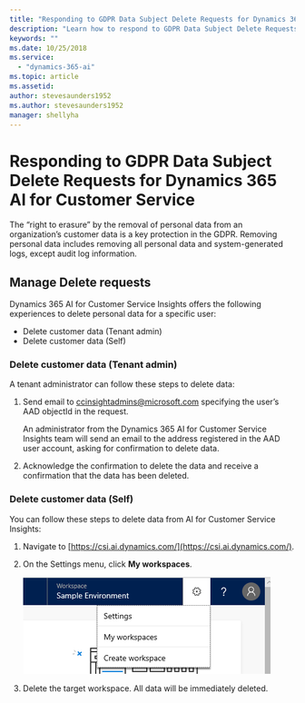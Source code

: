 ```yaml
---
title: "Responding to GDPR Data Subject Delete Requests for Dynamics 365 AI for Customer Service"
description: "Learn how to respond​ to GDPR Data Subject Delete Requests for Dynamics 365 AI for Customer Service."
keywords: ""
ms.date: 10/25/2018
ms.service:
  - "dynamics-365-ai"
ms.topic: article
ms.assetid: 
author: stevesaunders1952
ms.author: stevesaunders1952
manager: shellyha
---
```


# Responding to GDPR Data Subject Delete Requests for Dynamics 365 AI for Customer Service

The “right to erasure” by the removal of personal data from an organization’s customer data is a key protection in the GDPR. Removing personal data includes removing all personal data and system-generated logs, except audit log information.

## Manage Delete requests

Dynamics 365 AI for Customer Service Insights offers the following experiences to delete personal data for a specific user:

* Delete customer data (Tenant admin)
* Delete customer data (Self)

### Delete customer data (Tenant admin)

A tenant administrator can follow these steps to delete data:

1. Send email to ccinsightadmins@microsoft.com specifying the user’s AAD objectId in the request.

    An administrator from the Dynamics 365 AI for Customer Service Insights team will send an email to the address registered in the AAD user account, asking for confirmation to delete data.
2. Acknowledge the confirmation to delete the data and receive a confirmation that the data has been deleted.

### Delete customer data (Self)

You can follow these steps to delete data from AI for Customer Service Insights:

1. Navigate to [https://csi.ai.dynamics.com/](https://csi.ai.dynamics.com/).
2. On the Settings menu, click **My workspaces**.

    ![Delete data](media/ai-csi-gdpr-delete.png)

3. Delete the target workspace. All data will be immediately deleted.
